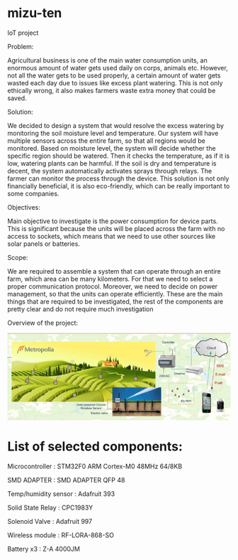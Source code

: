 # mizu-ten
IoT project


Problem:

Agricultural business is one of the main water consumption units, an enormous amount of water gets used daily on corps, animals etc. However, not all the water gets to be used properly, a certain amount of water gets wasted each day due to issues like excess plant watering. This is not only ethically wrong, it also makes farmers waste extra money that could be saved.

Solution:

We decided to design a system that would resolve the excess watering by monitoring the soil moisture level and temperature. Our system will have multiple sensors across the entire farm, so that all regions would be monitored. Based on moisture level, the system will decide whether the specific region should be watered. Then it checks the temperature, as if it is low, watering plants can be harmful. If the soil is dry and temperature is decent, the system automatically activates sprays through relays. The farmer can monitor the process through the device. This solution is not only financially beneficial, it is also eco-friendly, which can be really important to some companies. 

Objectives:

Main objective to investigate is the power consumption for device parts. This is significant because the units will be placed across the farm with no access to sockets, which means that we need to use other sources like solar panels or batteries.  

Scope:

We are required to assemble a system that can operate through an entire farm, which area can be many kilometers. For that we need to select a proper communication protocol. Moreover, we need to decide on power management, so that the units can operate efficiently. These are the main things that are required to be investigated, the rest of the components are pretty clear and do not require much investigation

Overview of the project:

![](images/pic.jpg)

# List of selected components:

Microcontroller      : STM32F0 ARM Cortex-M0 48MHz 64/8KB

SMD ADAPTER          : SMD ADAPTER QFP 48

Temp/humidity sensor : Adafruit 393

Solid State Relay    : CPC1983Y

Solenoid Valve       : Adafruit 997

Wireless module      : RF-LORA-868-SO

Battery         x3   : Z-A 4000JM 

